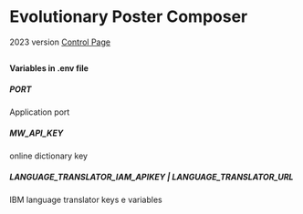 # Evolutionary Poster Composer
2023 version
[Control Page](https://sergiomrebelo.notion.site/EvoPoster-v3-7dd731907732484ba1e6b15c6f23fe32)



##
##
##

#### Variables in .env file

##### PORT
Application port

##### MW_API_KEY
online dictionary key

##### LANGUAGE_TRANSLATOR_IAM_APIKEY | LANGUAGE_TRANSLATOR_URL
IBM language translator keys e variables

